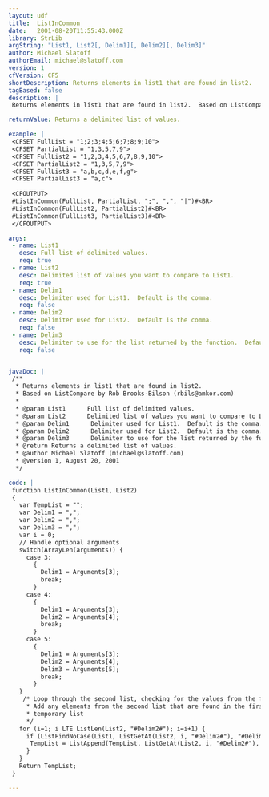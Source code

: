 ```yaml
---
layout: udf
title:  ListInCommon
date:   2001-08-20T11:55:43.000Z
library: StrLib
argString: "List1, List2[, Delim1][, Delim2][, Delim3]"
author: Michael Slatoff
authorEmail: michael@slatoff.com
version: 1
cfVersion: CF5
shortDescription: Returns elements in list1 that are found in list2.
tagBased: false
description: |
 Returns elements in list1 that are found in list2.  Based on ListCompare by Rob Brooks-Bilson (rbils@amkor.com) .

returnValue: Returns a delimited list of values.

example: |
 <CFSET FullList = "1;2;3;4;5;6;7;8;9;10">
 <CFSET PartialList = "1,3,5,7,9">
 <CFSET FullList2 = "1,2,3,4,5,6,7,8,9,10">
 <CFSET PartialList2 = "1,3,5,7,9">
 <CFSET FullList3 = "a,b,c,d,e,f,g">
 <CFSET PartialList3 = "a,c">
 
 <CFOUTPUT>
 #ListInCommon(FullList, PartialList, ";", ",", "|")#<BR>
 #ListInCommon(FullList2, PartialList2)#<BR>
 #ListInCommon(FullList3, PartialList3)#<BR>
 </CFOUTPUT>

args:
 - name: List1
   desc: Full list of delimited values. 
   req: true
 - name: List2
   desc: Delimited list of values you want to compare to List1. 
   req: true
 - name: Delim1
   desc: Delimiter used for List1.  Default is the comma. 
   req: false
 - name: Delim2
   desc: Delimiter used for List2.  Default is the comma. 
   req: false
 - name: Delim3
   desc: Delimiter to use for the list returned by the function.  Default is the comma. 
   req: false


javaDoc: |
 /**
  * Returns elements in list1 that are found in list2.
  * Based on ListCompare by Rob Brooks-Bilson (rbils@amkor.com)
  * 
  * @param List1      Full list of delimited values.  
  * @param List2      Delimited list of values you want to compare to List1.  
  * @param Delim1      Delimiter used for List1.  Default is the comma.  
  * @param Delim2      Delimiter used for List2.  Default is the comma.  
  * @param Delim3      Delimiter to use for the list returned by the function.  Default is the comma.  
  * @return Returns a delimited list of values. 
  * @author Michael Slatoff (michael@slatoff.com) 
  * @version 1, August 20, 2001 
  */

code: |
 function ListInCommon(List1, List2)
 {
   var TempList = "";
   var Delim1 = ",";
   var Delim2 = ",";
   var Delim3 = ",";
   var i = 0;
   // Handle optional arguments
   switch(ArrayLen(arguments)) {
     case 3:
       {
         Delim1 = Arguments[3];
         break;
       }
     case 4:
       {
         Delim1 = Arguments[3];
         Delim2 = Arguments[4];
         break;
       }
     case 5:
       {
         Delim1 = Arguments[3];
         Delim2 = Arguments[4];          
         Delim3 = Arguments[5];
         break;
       }        
   } 
    /* Loop through the second list, checking for the values from the first list.
     * Add any elements from the second list that are found in the first list to the
     * temporary list
     */  
   for (i=1; i LTE ListLen(List2, "#Delim2#"); i=i+1) {
     if (ListFindNoCase(List1, ListGetAt(List2, i, "#Delim2#"), "#Delim1#")){
      TempList = ListAppend(TempList, ListGetAt(List2, i, "#Delim2#"), "#Delim3#");
     }
   }
   Return TempList;
 }

---
```


